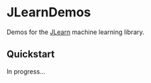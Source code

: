 # JLearnDemos
Demos for the [JLearn](https://github.com/yixqiao/JLearn) machine learning library.  

## Quickstart
In progress...
